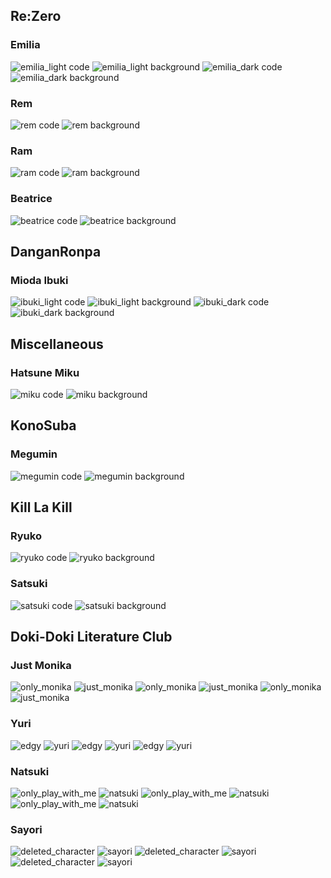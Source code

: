 Re:Zero
---

### Emilia
![emilia_light code](assets/screenshots/reZero/emilia_light_code.png)
![emilia_light background](assets/screenshots/reZero/emilia_light_background.png)
![emilia_dark code](assets/screenshots/reZero/emilia_dark_code.png)
![emilia_dark background](assets/screenshots/reZero/emilia_dark_background.png)

### Rem
![rem code](assets/screenshots/reZero/rem_code.png)
![rem background](assets/screenshots/reZero/rem_background.png)

### Ram
![ram code](assets/screenshots/reZero/ram_code.png)
![ram background](assets/screenshots/reZero/ram_background.png)

### Beatrice
![beatrice code](assets/screenshots/reZero/beatrice_code.png)
![beatrice background](assets/screenshots/reZero/beatrice_background.png)

DanganRonpa
---

### Mioda Ibuki
![ibuki_light code](assets/screenshots/danganRonpa/ibuki_light_code.png)
![ibuki_light background](assets/screenshots/danganRonpa/ibuki_light_background.png)
![ibuki_dark code](assets/screenshots/danganRonpa/ibuki_dark_code.png)
![ibuki_dark background](assets/screenshots/danganRonpa/ibuki_dark_background.png)

Miscellaneous
---

### Hatsune Miku
![miku code](assets/screenshots/miscellaneous/miku_code.png)
![miku background](assets/screenshots/miscellaneous/miku_background.png)

KonoSuba
---

### Megumin
![megumin code](assets/screenshots/konoSuba/megumin_code.png)
![megumin background](assets/screenshots/konoSuba/megumin_background.png)


Kill La Kill
---

### Ryuko
![ryuko code](assets/screenshots/killLaKill/ryuko_code.png)
![ryuko background](assets/screenshots/killLaKill/ryuko_background.png)

### Satsuki
![satsuki code](assets/screenshots/killLaKill/satsuki_code.png)
![satsuki background](assets/screenshots/killLaKill/satsuki_background.png)

Doki-Doki Literature Club
---

### Just Monika
![only_monika](assets/screenshots/only_monika_code.png)
![just_monika](assets/screenshots/just_monika_code.png)
![only_monika](assets/screenshots/only_monika_background_normal.png)
![just_monika](assets/screenshots/just_monika_background_normal.png)
![only_monika](assets/screenshots/only_monika_background_special.png)
![just_monika](assets/screenshots/just_monika_background_special.png)

### Yuri

![edgy](assets/screenshots/edgy_code.png)
![yuri](assets/screenshots/yuri_code.png)
![edgy](assets/screenshots/edgy_background_normal.png)
![yuri](assets/screenshots/yuri_background_normal.png)
![edgy](assets/screenshots/edgy_background_special.png)
![yuri](assets/screenshots/yuri_background_special.png)

### Natsuki

![only_play_with_me](assets/screenshots/only_play_with_me_code.png)
![natsuki](assets/screenshots/natsuki_code.png)
![only_play_with_me](assets/screenshots/only_play_with_me_background_normal.png)
![natsuki](assets/screenshots/natsuki_background_normal.png)
![only_play_with_me](assets/screenshots/only_play_with_me_background_special.png)
![natsuki](assets/screenshots/natsuki_background_special.png)

### Sayori

![deleted_character](assets/screenshots/deleted_character_code.png)
![sayori](assets/screenshots/sayori_code.png)
![deleted_character](assets/screenshots/deleted_character_background_normal.png)
![sayori](assets/screenshots/sayori_background_normal.png)
![deleted_character](assets/screenshots/deleted_character_background_special.png)
![sayori](assets/screenshots/sayori_background_special.png)